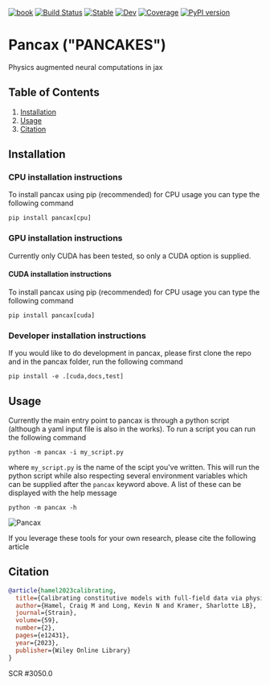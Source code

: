 [![book](https://img.shields.io/badge/pancax-Book-blue?logo=mdbook&logoColor=000000)](https://sandialabs.github.io/pancax)
[![Build Status](https://github.com/sandialabs/pancax/workflows/CI/badge.svg)](https://github.com/sandialabs/pancax/actions?query=workflow%3ACI)
[![Stable](https://img.shields.io/badge/docs-stable-blue.svg)](https://sandialabs.github.io/pancax/) 
[![Dev](https://img.shields.io/badge/docs-dev-blue.svg)](https://sandialabs.github.io/pancax/dev/) 
[![Coverage](https://codecov.io/gh/sandialabs/pancax/branch/main/graph/badge.svg)](https://codecov.io/gh/sandialabs/pancax)
[![PyPI version](https://badge.fury.io/py/pancax.svg)](https://pypi.org/project/pancax/)

# Pancax ("PANCAKES")
Physics augmented neural computations in jax

## Table of Contents
1. [Installation](#installation)
2. [Usage](#usage)
3. [Citation](#citation)

## Installation
### CPU installation instructions
To install pancax using pip (recommended) for CPU usage you can type the following command

``pip install pancax[cpu]``

### GPU installation instructions
Currently only CUDA has been tested, so only a CUDA option is supplied.
#### CUDA installation instructions
To install pancax using pip (recommended) for CPU usage you can type the following command

``pip install pancax[cuda]``

### Developer installation instructions
If you would like to do development in pancax, please first clone the repo and in the pancax 
folder, run the following command

``pip install -e .[cuda,docs,test]``

## Usage
Currently the main entry point to pancax is through a python script (although a yaml input file is also in the works).
To run a script you can run the following command

``python -m pancax -i my_script.py``

where ``my_script.py`` is the name of the scipt you've written. This will run the python script while also 
respecting several environment variables which can be supplied after the ``pancax`` keyword above. A list of
these can be displayed with the help message

``python -m pancax -h``

![Pancax](https://github.com/sandialabs/pancax/blob/main/assets/pancax.png?raw=true)

If you leverage these tools for your own research, please cite the following article

## Citation
```bibtex
@article{hamel2023calibrating,
  title={Calibrating constitutive models with full-field data via physics informed neural networks},
  author={Hamel, Craig M and Long, Kevin N and Kramer, Sharlotte LB},
  journal={Strain},
  volume={59},
  number={2},
  pages={e12431},
  year={2023},
  publisher={Wiley Online Library}
}
```
SCR #3050.0
